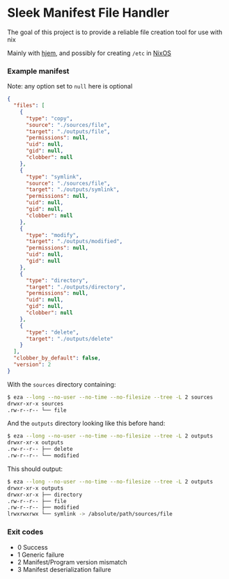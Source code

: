 # Sleek Manifest File Handler

The goal of this project is to provide a reliable file creation tool for use with nix

Mainly with [hjem](https://github.com/feel-co/hjem), and possibly for creating `/etc` in [NixOS](https://github.com/NixOS/nixpkgs)

### Example manifest

Note: any option set to `null` here is optional

```json
{
  "files": [
    {
      "type": "copy",
      "source": "./sources/file",
      "target": "./outputs/file",
      "permissions": null,
      "uid": null,
      "gid": null,
      "clobber": null
    },
    {
      "type": "symlink",
      "source": "./sources/file",
      "target": "./outputs/symlink",
      "permissions": null,
      "uid": null,
      "gid": null,
      "clobber": null
    },
    {
      "type": "modify",
      "target": "./outputs/modified",
      "permissions": null,
      "uid": null,
      "gid": null
    },
    {
      "type": "directory",
      "target": "./outputs/directory",
      "permissions": null,
      "uid": null,
      "gid": null,
      "clobber": null
    },
    {
      "type": "delete",
      "target": "./outputs/delete"
    }
  ],
  "clobber_by_default": false,
  "version": 2
}

```

With the `sources` directory containing:
```bash
$ eza --long --no-user --no-time --no-filesize --tree -L 2 sources
drwxr-xr-x sources
.rw-r--r-- └── file
```

And the `outputs` directory looking like this before hand:
```bash
$ eza --long --no-user --no-time --no-filesize --tree -L 2 outputs
drwxr-xr-x outputs
.rw-r--r-- ├── delete
.rw-r--r-- └── modified
```

This should output:
```bash
$ eza --long --no-user --no-time --no-filesize --tree -L 2 outputs
drwxr-xr-x outputs
drwxr-xr-x ├── directory
.rw-r--r-- ├── file
.rw-r--r-- ├── modified
lrwxrwxrwx └── symlink -> /absolute/path/sources/file
```

### Exit codes

- 0 Success
- 1 Generic failure
- 2 Manifest/Program version mismatch
- 3 Manifest deserialization failure
